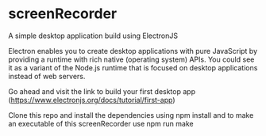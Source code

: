 # screenRecorder

A simple desktop application build using ElectronJS 

Electron enables you to create desktop applications with pure JavaScript by providing a runtime with rich native (operating system) APIs. You could see it as a variant of the Node.js runtime that is focused on desktop applications instead of web servers.

Go ahead and visit the link to build your first desktop app (https://www.electronjs.org/docs/tutorial/first-app)

Clone this repo and install the dependencies using npm install and to make an executable of this screenRecorder use npm run make
